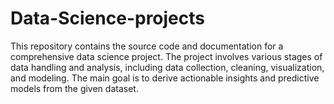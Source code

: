 # Data-Science-projects
This repository contains the source code and documentation for a comprehensive data science project. The project involves various stages of data handling and analysis, including data collection, cleaning, visualization, and modeling. The main goal is to derive actionable insights and predictive models from the given dataset.
